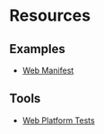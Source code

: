 # Resources

## Examples
* [Web Manifest](https://www.w3.org/TR/appmanifest/#conformance)

## Tools
* [Web Platform Tests](https://github.com/w3c/web-platform-tests)
